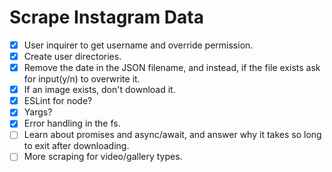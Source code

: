 # Scrape Instagram Data

- [x] User inquirer to get username and override permission.
- [x] Create user directories.
- [x] Remove the date in the JSON filename, and instead, if the file exists ask for input(y/n) to overwrite it.
- [x] If an image exists, don't download it.
- [x] ESLint for node?
- [x] Yargs?
- [x] Error handling in the fs.
- [ ] Learn about promises and async/await, and answer why it takes so long to exit after downloading.
- [ ] More scraping for video/gallery types.
